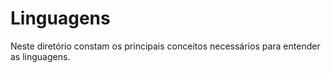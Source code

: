 # Linguagens

Neste diretório constam os principais conceitos necessários para entender as linguagens. 
